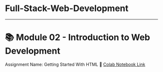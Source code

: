 # Full-Stack-Web-Development
______________________________________________________________
# 📚 Module 02 - Introduction to Web Development 
  Assignment Name: Getting Started With HTML
🔗 [Colab Notebook Link](https://colab.research.google.com/drive/1XbjqnQOdCOSrvpR5qzhMb8IpsHKeWw3f?usp=drive_link#scrollTo=5Z1yM8B1cHik)

